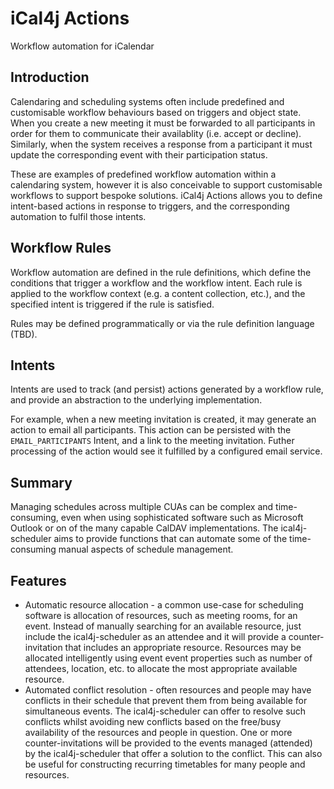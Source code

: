 # iCal4j Actions

Workflow automation for iCalendar

## Introduction

Calendaring and scheduling systems often include predefined and customisable workflow behaviours based on triggers and
object state. When you create a new meeting it must be forwarded to all participants in order for them
to communicate their availablity (i.e. accept or decline). Similarly, when the system receives a response from a
participant it must update the corresponding event with their participation status.

These are examples of predefined workflow automation within a calendaring system, however it is also conceivable to
support customisable workflows to support bespoke solutions. iCal4j Actions allows you to define intent-based actions
in response to triggers, and the corresponding automation to fulfil those intents.

## Workflow Rules

Workflow automation are defined in the rule definitions, which define the conditions that trigger a workflow and the
workflow intent. Each rule is applied to the workflow context (e.g. a content collection, etc.), and the specified
intent is triggered if the rule is satisfied.

Rules may be defined programmatically or via the rule definition language (TBD).

## Intents

Intents are used to track (and persist) actions generated by a workflow rule, and provide an abstraction to the underlying
implementation. 

For example, when a new meeting invitation is created, it may generate an action to email all participants.
This action can be persisted with the `EMAIL_PARTICIPANTS` Intent, and a link to the meeting invitation. Futher processing
of the action would see it fulfilled by a configured email service.



## Summary

Managing schedules across multiple CUAs can be complex and time-consuming, even when using sophisticated software such as Microsoft Outlook or on of the many capable CalDAV implementations. The ical4j-scheduler aims to provide functions that can automate some of the time-consuming manual aspects of schedule management.

## Features

* Automatic resource allocation - a common use-case for scheduling software is allocation of resources, such as meeting rooms, for an event. Instead of manually searching for an available resource, just include the ical4j-scheduler as an attendee and it will provide a counter-invitation that includes an appropriate resource. Resources may be allocated intelligently using event event properties such as number of attendees, location, etc. to allocate the most appropriate available resource.
* Automated conflict resolution - often resources and people may have conflicts in their schedule that prevent them from being available for simultaneous events. The ical4j-scheduler can offer to resolve such conflicts whilst avoiding new conflicts based on the free/busy availability of the resources and people in question. One or more counter-invitations will be provided to the events managed (attended) by the ical4j-scheduler that offer a solution to the conflict. This can also be useful for constructing recurring timetables for many people and resources.
